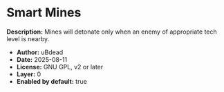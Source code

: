 # Smart Mines

**Description:** Mines will detonate only when an enemy of appropriate tech level is nearby.

- **Author:** uBdead
- **Date:** 2025-08-11
- **License:** GNU GPL, v2 or later
- **Layer:** 0
- **Enabled by default:** true
